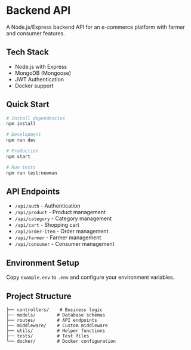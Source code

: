 # Backend API

A Node.js/Express backend API for an e-commerce platform with farmer and consumer features.

## Tech Stack
- Node.js with Express
- MongoDB (Mongoose)
- JWT Authentication
- Docker support

## Quick Start
```bash
# Install dependencies
npm install

# Development
npm run dev

# Production
npm start

# Run tests
npm run test:newman
```

## API Endpoints
- `/api/auth` - Authentication
- `/api/product` - Product management
- `/api/category` - Category management
- `/api/cart` - Shopping cart
- `/api/order-item` - Order management
- `/api/farmer` - Farmer management
- `/api/consumer` - Consumer management

## Environment Setup
Copy `example.env` to `.env` and configure your environment variables.

## Project Structure
```
├── controllers/    # Business logic
├── models/        # Database schemas
├── routes/        # API endpoints
├── middleware/    # Custom middleware
├── utils/         # Helper functions
├── tests/         # Test files
└── docker/        # Docker configuration
```